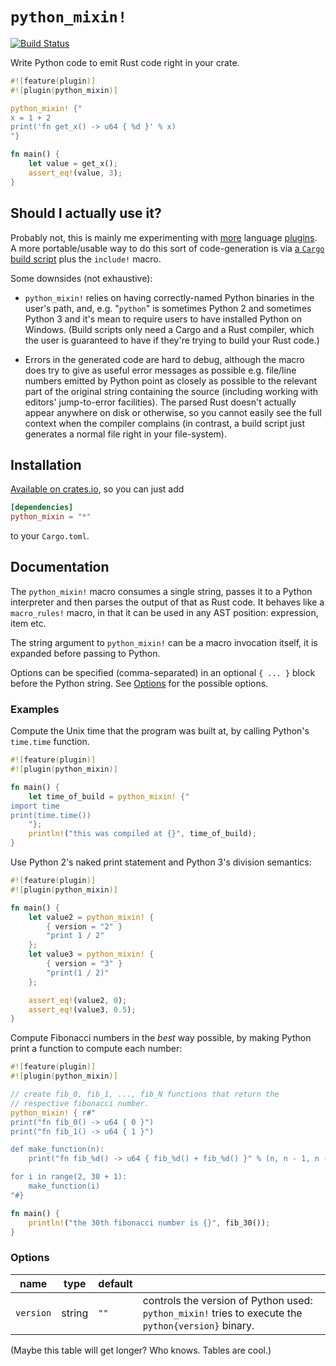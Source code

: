 # `python_mixin!`

[![Build Status](https://travis-ci.org/huonw/python_mixin.png)](https://travis-ci.org/huonw/python_mixin)

Write Python code to emit Rust code right in your crate.

```rust
#![feature(plugin)]
#![plugin(python_mixin)]

python_mixin! {"
x = 1 + 2
print('fn get_x() -> u64 { %d }' % x)
"}

fn main() {
    let value = get_x();
    assert_eq!(value, 3);
}
```

## Should I actually use it?

Probably not, this is mainly me experimenting with
[more](https://github.com/huonw/brainfuck_macros) language
[plugins](https://github.com/huonw/fractran_macros). A more
portable/usable way to do this sort of code-generation is via
[a `Cargo` build script](http://doc.crates.io/build-script.html) plus
the `include!` macro.

Some downsides (not exhaustive):

- `python_mixin!` relies on having correctly-named Python binaries in
  the user's path, and, e.g. "`python`" is sometimes Python 2 and
  sometimes Python 3 and it's mean to require users to have installed
  Python on Windows. (Build scripts only need a Cargo and a Rust
  compiler, which the user is guaranteed to have if they're trying to
  build your Rust code.)

- Errors in the generated code are hard to debug, although the macro
  does try to give as useful error messages as possible e.g. file/line
  numbers emitted by Python point as closely as possible to the
  relevant part of the original string containing the source
  (including working with editors' jump-to-error facilities). The
  parsed Rust doesn't actually appear anywhere on disk or otherwise,
  so you cannot easily see the full context when the compiler
  complains (in contrast, a build script just generates a normal file
  right in your file-system).

## Installation

[Available on crates.io](https://crates.io/crates/python_mixin), so
you can just add

```toml
[dependencies]
python_mixin = "*"
```

to your `Cargo.toml`.

## Documentation

The `python_mixin!` macro consumes a single string, passes it to a
Python interpreter and then parses the output of that as Rust code. It
behaves like a `macro_rules!` macro, in that it can be used in any AST
position: expression, item etc.

The string argument to `python_mixin!` can be a macro invocation
itself, it is expanded before passing to Python.

Options can be specified (comma-separated) in an optional `{ ... }`
block before the Python string. See [Options](#options) for the
possible options.

### Examples

Compute the Unix time that the program was built at, by calling
Python's `time.time` function.

```rust
#![feature(plugin)]
#![plugin(python_mixin)]

fn main() {
    let time_of_build = python_mixin! {"
import time
print(time.time())
    "};
    println!("this was compiled at {}", time_of_build);
}
```

Use Python 2's naked print statement and Python 3's division
semantics:

```rust
#![feature(plugin)]
#![plugin(python_mixin)]

fn main() {
    let value2 = python_mixin! {
        { version = "2" }
        "print 1 / 2"
    };
    let value3 = python_mixin! {
        { version = "3" }
        "print(1 / 2)"
    };

    assert_eq!(value2, 0);
    assert_eq!(value3, 0.5);
}
```

Compute Fibonacci numbers in the *best* way possible, by making Python
print a function to compute each number:

```rust
#![feature(plugin)]
#![plugin(python_mixin)]

// create fib_0, fib_1, ..., fib_N functions that return the
// respective fibonacci number.
python_mixin! { r#"
print("fn fib_0() -> u64 { 0 }")
print("fn fib_1() -> u64 { 1 }")

def make_function(n):
    print("fn fib_%d() -> u64 { fib_%d() + fib_%d() }" % (n, n - 1, n - 2))

for i in range(2, 30 + 1):
    make_function(i)
"#}

fn main() {
    println!("the 30th fibonacci number is {}", fib_30());
}
```

### Options

| name      | type   | default |     |
|-----------|--------|---------|-----|
| `version` | string | `""`   | controls the version of Python used: `python_mixin!` tries to execute the `python{version}` binary. |

(Maybe this table will get longer? Who knows. Tables are cool.)
